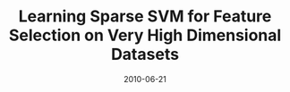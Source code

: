 ---
title: "Learning Sparse SVM for Feature Selection on Very High Dimensional Datasets"
collection: conferences
permalink: /publication/Learning_Sparse
date: 2010-06-21
year: "2010"
venue: "ICML"
city: 
state: ""
thumbnail: "Learning_Sparse.png"
teaser :
authors: "M Tan, L Wang, IW Tsang"
bibtex: Learning_Sparse.txt
uri: Learning_Sparse.pdf
arxiv: 
project: 
source:
poster: 
data:
---